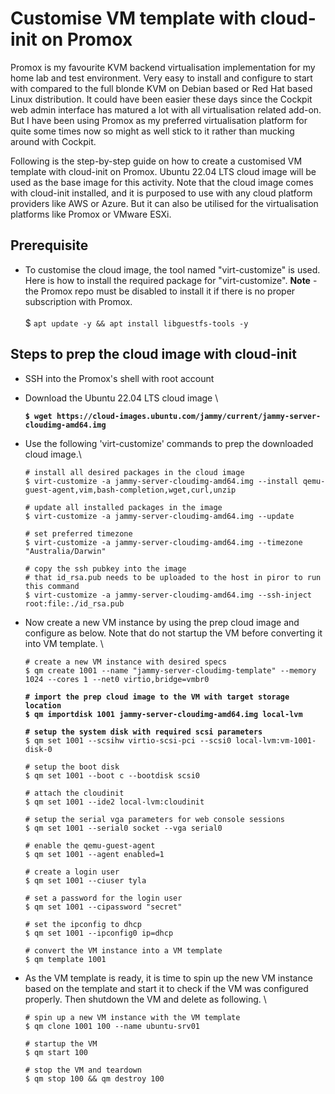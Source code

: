 # Customise VM template with cloud-init on Promox

Promox is my favourite KVM backend virtualisation implementation for my home lab and test environment. Very easy to install and configure to start with compared to the full blonde KVM on Debian based or Red Hat based Linux distribution. It could have been easier these days since the Cockpit web admin interface has matured a lot with all virtualisation related add-on. But I have been using Promox as my preferred virtualisation platform for quite some times now so might as well stick to it rather than mucking around with Cockpit.&#x20;

Following is the step-by-step guide on how to create a customised VM template with cloud-init on Promox. Ubuntu 22.04 LTS cloud image will be used as the base image for this activity. Note that the cloud image comes with cloud-init installed, and it is purposed to use with any cloud platform providers like AWS or Azure. But it can also be utilised for the virtualisation platforms like Promox or VMware ESXi.&#x20;

## Prerequisite

* To customise the cloud image, the tool named "virt-customize" is used. Here is how to install the required package for "virt-customize". **Note** - the Promox repo must be disabled to install it if there is no proper subscription with Promox. \
  \
  $ `apt update -y && apt install libguestfs-tools -y`

## Steps to prep the cloud image with cloud-init&#x20;

* SSH into the Promox's shell with root account
*   Download the Ubuntu 22.04 LTS cloud image \


    <pre><code><strong>$ wget https://cloud-images.ubuntu.com/jammy/current/jammy-server-cloudimg-amd64.img</strong></code></pre>


*   Use the following 'virt-customize' commands to prep the downloaded cloud image.\


    ```
    # install all desired packages in the cloud image 
    $ virt-customize -a jammy-server-cloudimg-amd64.img --install qemu-guest-agent,vim,bash-completion,wget,curl,unzip

    # update all installed packages in the image
    $ virt-customize -a jammy-server-cloudimg-amd64.img --update

    # set preferred timezone
    $ virt-customize -a jammy-server-cloudimg-amd64.img --timezone "Australia/Darwin"

    # copy the ssh pubkey into the image
    # that id_rsa.pub needs to be uploaded to the host in piror to run this command
    $ virt-customize -a jammy-server-cloudimg-amd64.img --ssh-inject root:file:./id_rsa.pub
    ```


*   Now create a new VM instance by using the prep cloud image and configure as below. Note that do not startup the VM before converting it into VM template. \


    <pre><code># create a new VM instance with desired specs
    $ qm create 1001 --name "jammy-server-cloudimg-template" --memory 1024 --cores 1 --net0 virtio,bridge=vmbr0
    <strong>
    </strong><strong># import the prep cloud image to the VM with target storage location
    </strong><strong>$ qm importdisk 1001 jammy-server-cloudimg-amd64.img local-lvm
    </strong><strong>
    </strong><strong># setup the system disk with required scsi parameters
    </strong>$ qm set 1001 --scsihw virtio-scsi-pci --scsi0 local-lvm:vm-1001-disk-0

    # setup the boot disk
    $ qm set 1001 --boot c --bootdisk scsi0

    # attach the cloudinit
    $ qm set 1001 --ide2 local-lvm:cloudinit

    # setup the serial vga parameters for web console sessions
    $ qm set 1001 --serial0 socket --vga serial0

    # enable the qemu-guest-agent 
    $ qm set 1001 --agent enabled=1

    # create a login user
    $ qm set 1001 --ciuser tyla

    # set a password for the login user
    $ qm set 1001 --cipassword "secret"

    # set the ipconfig to dhcp
    $ qm set 1001 --ipconfig0 ip=dhcp

    # convert the VM instance into a VM template
    $ qm template 1001</code></pre>


*   As the VM template is ready, it is time to spin up the new VM instance based on the template and start it to check if the VM was configured properly. Then shutdown the VM and delete as following. \


    ```
    # spin up a new VM instance with the VM template
    $ qm clone 1001 100 --name ubuntu-srv01

    # startup the VM
    $ qm start 100

    # stop the VM and teardown
    $ qm stop 100 && qm destroy 100
    ```

